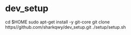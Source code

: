 dev_setup
=========

cd $HOME
sudo apt-get install -y git-core
git clone https//github.com/sharkqwy/dev_setup.git
./setup/setup.sh
